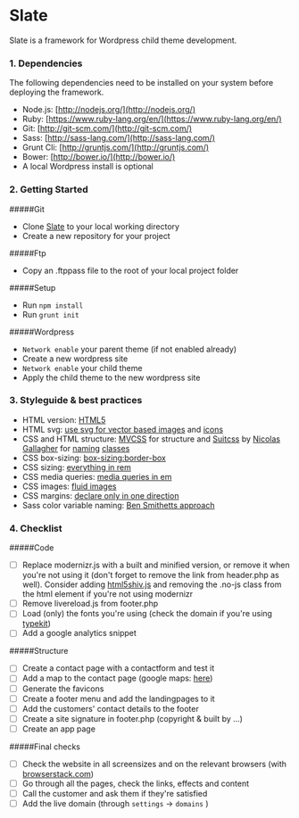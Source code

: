 Slate
=====

Slate is a framework for Wordpress child theme development.

### 1. Dependencies

The following dependencies need to be installed on your system before deploying the framework.

* Node.js: [http://nodejs.org/](http://nodejs.org/)
* Ruby: [https://www.ruby-lang.org/en/](https://www.ruby-lang.org/en/)
* Git: [http://git-scm.com/](http://git-scm.com/)
* Sass: [http://sass-lang.com/](http://sass-lang.com/)
* Grunt Cli: [http://gruntjs.com/](http://gruntjs.com/)
* Bower: [http://bower.io/](http://bower.io/)
* A local Wordpress install is optional

### 2. Getting Started

#####Git

* Clone [Slate](https://github.com/Kah0ona/slate) to your local working directory
* Create a new repository for your project

#####Ftp

* Copy an .ftppass file to the root of your local project folder

#####Setup

* Run `npm install`
* Run `grunt init`

#####Wordpress

* `Network enable` your parent theme (if not enabled already)
* Create a new wordpress site
* `Network enable` your child theme
* Apply the child theme to the new wordpress site

### 3. Styleguide & best practices

* HTML version: [HTML5](https://developer.mozilla.org/en-US/docs/Web/Guide/HTML/HTML5/HTML5_element_list)
* HTML svg: [use svg for vector based images](http://css-tricks.com/using-svg/) and [icons](http://css-tricks.com/svg-sprites-use-better-icon-fonts/)
* CSS and HTML structure: [MVCSS](http://mvcss.github.io/) for structure and [Suitcss](https://github.com/suitcss) by [Nicolas Gallagher](https://github.com/necolas/idiomatic-css) for [naming](https://github.com/suitcss/suit/blob/master/doc/naming-conventions.md) [classes](http://nicolasgallagher.com/about-html-semantics-front-end-architecture/)
* CSS box-sizing: [box-sizing:border-box](http://www.paulirish.com/2012/box-sizing-border-box-ftw/)
* CSS sizing: [everything in rem](http://mvcss.github.io/core/helpers/)
* CSS media queries: [media queries in em](http://blog.cloudfour.com/the-ems-have-it-proportional-media-queries-ftw/)
* CSS images: [fluid images](http://alistapart.com/article/fluid-images)
* CSS margins: [declare only in one direction](http://csswizardry.com/2012/06/single-direction-margin-declarations/)
* Sass color variable naming: [Ben Smithetts approach](http://bensmithett.com/stop-using-so-many-sass-variables/)

### 4. Checklist

#####Code

- [ ] Replace modernizr.js with a built and minified version, or remove it when you're not using it (don't forget to remove the link from header.php as well). Consider adding [html5shiv.js](https://code.google.com/p/html5shiv/) and removing the .no-js class from the html element if you're not using modernizr
- [ ] Remove livereload.js from footer.php
- [ ] Load (only) the fonts you're using (check the domain if you're using [typekit](http://www.typekit.com))
- [ ] Add a google analytics snippet

#####Structure

- [ ] Create a contact page with a contactform and test it
- [ ] Add a map to the contact page (google maps: [here](https://www.google.com/maps?output=classic))
- [ ] Generate the favicons
- [ ] Create a footer menu and add the landingpages to it
- [ ] Add the customers' contact details to the footer
- [ ] Create a site signature in footer.php (copyright & built by ...)
- [ ] Create an app page

#####Final checks

- [ ] Check the website in all screensizes and on the relevant browsers (with [browserstack.com](http://www.browserstack.com/))
- [ ] Go through all the pages, check the links, effects and content
- [ ] Call the customer and ask them if they're satisfied
- [ ] Add the live domain (through `settings` -> `domains` )
